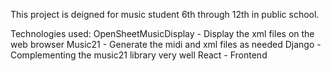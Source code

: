 This project is deigned for music student 6th through 12th in public school.

Technologies used:
OpenSheetMusicDisplay - Display the xml files on the web browser
Music21 - Generate the midi and xml files as needed
Django - Complementing the music21 library very well
React - Frontend
